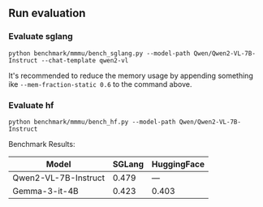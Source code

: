 ## Run evaluation

### Evaluate sglang

```
python benchmark/mmmu/bench_sglang.py --model-path Qwen/Qwen2-VL-7B-Instruct --chat-template qwen2-vl
```

It's recommended to reduce the memory usage by appending something ike `--mem-fraction-static 0.6` to the command above.

### Evaluate hf

```
python benchmark/mmmu/bench_hf.py --model-path Qwen/Qwen2-VL-7B-Instruct
```

Benchmark Results:

| Model                 | SGLang | HuggingFace |
|-----------------------|--------|-------------|
| Qwen2-VL-7B-Instruct | 0.479  | —           |
| Gemma-3-it-4B        | 0.423  | 0.403       |
